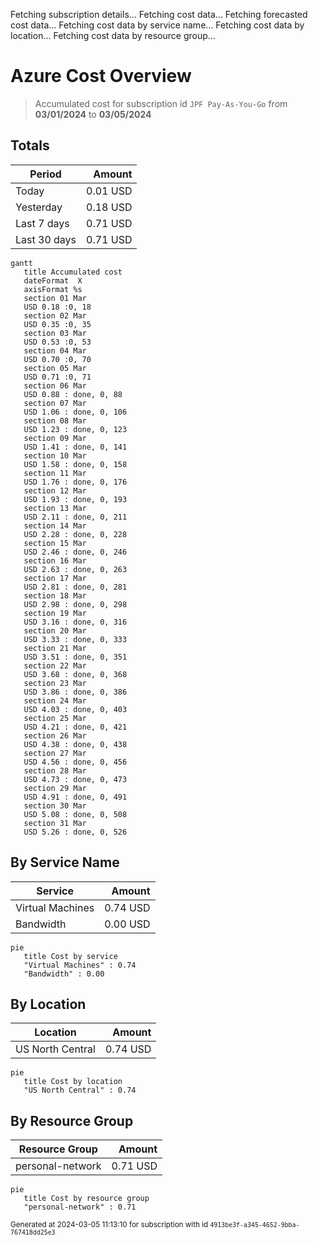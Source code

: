 Fetching subscription details...
Fetching cost data...
Fetching forecasted cost data...
Fetching cost data by service name...
Fetching cost data by location...
Fetching cost data by resource group...
# Azure Cost Overview

> Accumulated cost for subscription id `JPF Pay-As-You-Go` from **03/01/2024** to **03/05/2024**

## Totals

|Period|Amount|
|---|---:|
|Today|0.01 USD|
|Yesterday|0.18 USD|
|Last 7 days|0.71 USD|
|Last 30 days|0.71 USD|

```mermaid
gantt
   title Accumulated cost
   dateFormat  X
   axisFormat %s
   section 01 Mar
   USD 0.18 :0, 18
   section 02 Mar
   USD 0.35 :0, 35
   section 03 Mar
   USD 0.53 :0, 53
   section 04 Mar
   USD 0.70 :0, 70
   section 05 Mar
   USD 0.71 :0, 71
   section 06 Mar
   USD 0.88 : done, 0, 88
   section 07 Mar
   USD 1.06 : done, 0, 106
   section 08 Mar
   USD 1.23 : done, 0, 123
   section 09 Mar
   USD 1.41 : done, 0, 141
   section 10 Mar
   USD 1.58 : done, 0, 158
   section 11 Mar
   USD 1.76 : done, 0, 176
   section 12 Mar
   USD 1.93 : done, 0, 193
   section 13 Mar
   USD 2.11 : done, 0, 211
   section 14 Mar
   USD 2.28 : done, 0, 228
   section 15 Mar
   USD 2.46 : done, 0, 246
   section 16 Mar
   USD 2.63 : done, 0, 263
   section 17 Mar
   USD 2.81 : done, 0, 281
   section 18 Mar
   USD 2.98 : done, 0, 298
   section 19 Mar
   USD 3.16 : done, 0, 316
   section 20 Mar
   USD 3.33 : done, 0, 333
   section 21 Mar
   USD 3.51 : done, 0, 351
   section 22 Mar
   USD 3.68 : done, 0, 368
   section 23 Mar
   USD 3.86 : done, 0, 386
   section 24 Mar
   USD 4.03 : done, 0, 403
   section 25 Mar
   USD 4.21 : done, 0, 421
   section 26 Mar
   USD 4.38 : done, 0, 438
   section 27 Mar
   USD 4.56 : done, 0, 456
   section 28 Mar
   USD 4.73 : done, 0, 473
   section 29 Mar
   USD 4.91 : done, 0, 491
   section 30 Mar
   USD 5.08 : done, 0, 508
   section 31 Mar
   USD 5.26 : done, 0, 526
```

## By Service Name

|Service|Amount|
|---|---:|
|Virtual Machines|0.74 USD|
|Bandwidth|0.00 USD|

```mermaid
pie
   title Cost by service
   "Virtual Machines" : 0.74
   "Bandwidth" : 0.00
```

## By Location

|Location|Amount|
|---|---:|
|US North Central|0.74 USD|

```mermaid
pie
   title Cost by location
   "US North Central" : 0.74
```

## By Resource Group

|Resource Group|Amount|
|---|---:|
|personal-network|0.71 USD|

```mermaid
pie
   title Cost by resource group
   "personal-network" : 0.71
```

<sup>Generated at 2024-03-05 11:13:10 for subscription with id `4913be3f-a345-4652-9bba-767418dd25e3`</sup>
